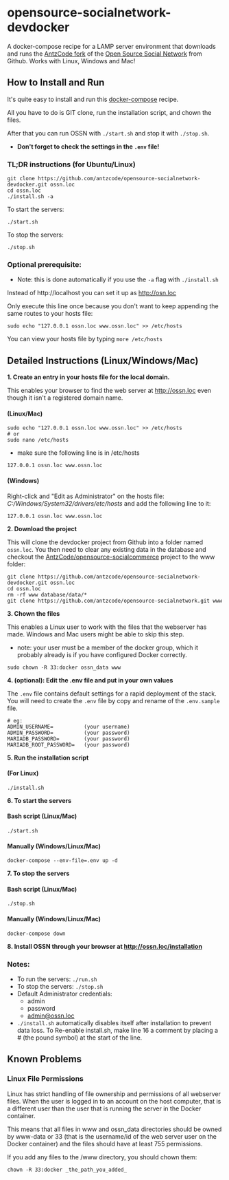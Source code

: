 <!--
  ###################################################################################
  ##    Open Source Social Network - AntzCode DevDocker Automated Installer        ##
  ##                                                                               ##
  ##    @package   AntzCode                                                        ##
  ##    @author    AntzCode Ltd                                                    ##
  ##    @copyright (C) AntzCode Ltd                                                ##
  ##    @license   GPLv3 https://raw.githubusercontent.com/AntzCode/               ##
  ##                         opensource-socialnetwork-devdocker/main/LICENSE       ##
  ##    @link      https://github.com/AntzCode/opensource-socialnetwork-devdocker  ##
  ##                                                                               ##
  ###################################################################################
-->
# opensource-socialnetwork-devdocker
A docker-compose recipe for a LAMP server environment that downloads and runs the 
[AntzCode fork](https://github.com/antzcode/opensource-socialnetwork) 
of the [Open Source Social Network](https://github.com/opensource-socialnetwork/opensource-socialnetwork) 
from Github. Works with Linux, Windows and Mac!

## How to Install and Run

It's quite easy to install and run this [docker-compose](https://docs.docker.com/compose/install/) recipe. 

All you have to do is GIT clone, run the installation script, and chown the files. 

After that you can run OSSN with ```./start.sh``` and stop it with ```./stop.sh```.  

* **Don't forget to check the settings in the ```.env``` file!**

### TL;DR instructions (for Ubuntu/Linux)

```
git clone https://github.com/antzcode/opensource-socialnetwork-devdocker.git ossn.loc
cd ossn.loc
./install.sh -a
```
To start the servers:
```
./start.sh
```

To stop the servers:

```
./stop.sh
```

### Optional prerequisite: 

* Note: this is done automatically if you use the ```-a``` flag with ```./install.sh```

Instead of http://localhost you can set it up as http://osn.loc

Only execute this line once because you don't want to keep appending the same routes to your hosts file:
```
sudo echo "127.0.0.1 ossn.loc www.ossn.loc" >> /etc/hosts
```
You can view your hosts file by typing ```more /etc/hosts```

## Detailed Instructions (Linux/Windows/Mac)

**1. Create an entry in your hosts file for the local domain.** 

This enables your browser to find the web server at http://ossn.loc 
even though it isn't a registered domain name.

#### (Linux/Mac)
```
sudo echo "127.0.0.1 ossn.loc www.ossn.loc" >> /etc/hosts
# or
sudo nano /etc/hosts
```

* make sure the following line is in /etc/hosts
```
127.0.0.1 ossn.loc www.ossn.loc
```

#### (Windows)

Right-click and "Edit as Administrator" on the hosts file: 
*C:/Windows/System32/drivers/etc/hosts* 
and add the following line to it:
```
127.0.0.1 ossn.loc www.ossn.loc
```

**2. Download the project**

This will clone the devdocker project from Github into a folder named ```ossn.loc```. 
You then need to clear any existing data in the database and checkout the 
[AntzCode/opensource-socialcommerce](https://github.com/AntzCode/opensource-socialnetwork) project 
to the www folder:

```
git clone https://github.com/antzcode/opensource-socialnetwork-devdocker.git ossn.loc
cd ossn.loc
rm -rf www database/data/*
git clone https://github.com/antzcode/opensource-socialnetwork.git www
```

**3. Chown the files**

This enables a Linux user to work with the files that the webserver has made. 
Windows and Mac users might be able to skip this step.

* note: your user must be a member of the docker group, which it probably already is 
  if you have configured Docker correctly.

```
sudo chown -R 33:docker ossn_data www
```

**4. (optional): Edit the .env file and put in your own values**

The ```.env``` file contains default settings for a rapid deployment of the stack.
You will need to create the ```.env``` file by copy and rename of the ```.env.sample``` file.
```
# eg:
ADMIN_USERNAME=          (your username)
ADMIN_PASSWORD=          (your password)
MARIADB_PASSWORD=        (your password)
MARIADB_ROOT_PASSWORD=   (your password)
```

**5. Run the installation script**

#### (For Linux)
```
./install.sh
```

**6. To start the servers**

#### Bash script (Linux/Mac)
```
./start.sh
```

#### Manually (Windows/Linux/Mac)

```
docker-compose --env-file=.env up -d
```

**7. To stop the servers**

#### Bash script (Linux/Mac)
```
./stop.sh
```

#### Manually (Windows/Linux/Mac)

```
docker-compose down
```

**8. Install OSSN through your browser at http://ossn.loc/installation**

### Notes:

* To run the servers: ```./run.sh```
* To stop the servers: ```./stop.sh```
* Default Administrator credentials:
  * admin
  * password
  * admin@ossn.loc
* ```./install.sh``` automatically disables itself after installation to prevent data loss. 
  To Re-enable install.sh, make line 16 a comment by placing a # (the pound symbol) at the start of the line.

## Known Problems

### Linux File Permissions

Linux has strict handling of file ownership and permissions of all webserver files. 
When the user is logged in to an account on the host computer, that is a different user than 
the user that is running the server in the Docker container. 

This means that all files in www and ossn_data directories should be owned by www-data or 33 (that is the username/id of
the web server user on the Docker container) and the files should have at least 755 permissions. 

If you add any files to the /www directory, you should chown them: 

```
chown -R 33:docker _the_path_you_added_
```
